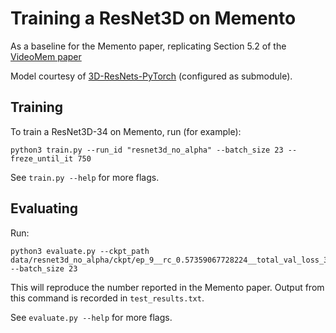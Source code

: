 # Training a ResNet3D on Memento

As a baseline for the Memento paper, replicating Section 5.2 of the [VideoMem paper](https://openaccess.thecvf.com/content_ICCV_2019/papers/Cohendet_VideoMem_Constructing_Analyzing_Predicting_Short-Term_and_Long-Term_Video_Memorability_ICCV_2019_paper.pdf)

Model courtesy of [3D-ResNets-PyTorch](https://github.com/kenshohara/3D-ResNets-PyTorch) (configured as submodule).

## Training 

To train a ResNet3D-34 on Memento, run (for example):

```
python3 train.py --run_id "resnet3d_no_alpha" --batch_size 23 --freze_until_it 750
```

See `train.py --help` for more flags.

## Evaluating 

Run: 

```
python3 evaluate.py --ckpt_path data/resnet3d_no_alpha/ckpt/ep_9__rc_0.57359067728224__total_val_loss_3625.34521484375.pth --batch_size 23
```

This will reproduce the number reported in the Memento paper. Output from this command is recorded in `test_results.txt`.

See `evaluate.py --help` for more flags.
